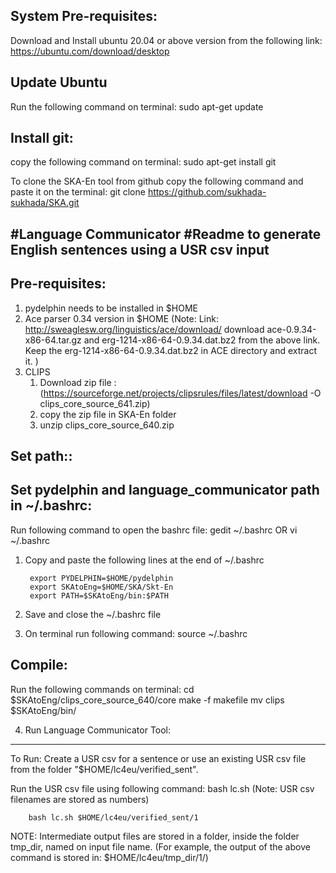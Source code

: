 System Pre-requisites:
------------------------
Download and Install ubuntu 20.04 or above version from the following link:
        https://ubuntu.com/download/desktop

Update Ubuntu
---------------
Run the following command on terminal:
        sudo apt-get update 

Install git:
-----------------
copy the following command on terminal:
        sudo apt-get install git

To clone the SKA-En tool from github copy the following command and paste it on the terminal:
        git clone https://github.com/sukhada-sukhada/SKA.git

#Language Communicator
#Readme to generate English sentences using a USR csv input 
-------------------------------------------------------

Pre-requisites:
--------------
1. pydelphin needs to be installed in $HOME
2. Ace parser 0.34 version in $HOME
    (Note:  Link: http://sweaglesw.org/linguistics/ace/download/
       download ace-0.9.34-x86-64.tar.gz and erg-1214-x86-64-0.9.34.dat.bz2 from the above link. 
       Keep the erg-1214-x86-64-0.9.34.dat.bz2 in ACE directory and extract it.
        )
3. CLIPS
    1. Download zip file : (https://sourceforge.net/projects/clipsrules/files/latest/download -O clips_core_source_641.zip)
    2. copy the zip file in SKA-En folder
    3. unzip clips_core_source_640.zip

 
Set path::
-------------
Set pydelphin and language_communicator path in ~/.bashrc:
------------------------------------------------------------
Run following command to open the bashrc file:
        gedit ~/.bashrc
   OR
        vi ~/.bashrc

1. Copy and paste the following lines at the end of ~/.bashrc 

        export PYDELPHIN=$HOME/pydelphin
        export SKAtoEng=$HOME/SKA/Skt-En
        export PATH=$SKAtoEng/bin:$PATH

2. Save and close the ~/.bashrc file 
3. On terminal run following command:
        source ~/.bashrc

Compile:
-----------
Run the following commands on terminal:
        cd $SKAtoEng/clips_core_source_640/core
        make -f makefile
        mv clips $SKAtoEng/bin/


4. Run Language Communicator Tool:
--------
To Run:
Create a USR csv for a sentence or use an existing USR csv file from the folder "$HOME/lc4eu/verified_sent".
         
Run the USR csv file using following command:
        bash lc.sh <path of the USR_csv> 
                (Note: USR csv filenames are stored as numbers)

        bash lc.sh $HOME/lc4eu/verified_sent/1
        
NOTE:
Intermediate output files are stored in a folder, inside the folder tmp_dir, named on input file name.
        (For example, the output of the above command is stored in: $HOME/lc4eu/tmp_dir/1/)
                
